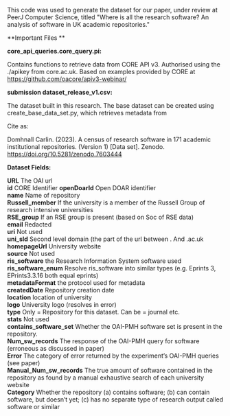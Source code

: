 
This code was used to generate the dataset for our paper, under review at PeerJ Computer Science, titled "Where is all the research software? An
analysis of software in UK academic repositories."

**Important Files
**

**core_api_queries.core_query.pi:**

Contains functions to retrieve data from CORE API v3. Authorised using the ./apikey from core.ac.uk.
Based on examples provided by CORE at https://github.com/oacore/apiv3-webinar/

**submission dataset_release_v1.csv:**

The dataset built in this research.  The base dataset can be created using create_base_data_set.py, which retrieves metadata from 

Cite as:

Domhnall Carlin. (2023). A census of research software in 171 academic institutional repositories. (Version 1) [Data set]. Zenodo. https://doi.org/10.5281/zenodo.7603444



**Dataset Fields:**

**URL**	The OAI url  
**id**	CORE Identifier
**openDoarId**	Open DOAR identifier  
**name**	Name of repository  
**Russell_member**	If the university is a member of the Russell Group of research intensive universities  
**RSE_group**	If an RSE group is present (based on Soc of RSE data)  
**email**	Redacted  
**uri**	Not used  
**uni_sld**	Second level domain (the part of the url between . And .ac.uk  
**homepageUrl**	University website  
**source**	Not used  
**ris_software**	the Research Information System software used  
**ris_software_enum**	Resolve ris_software into similar types (e.g. Eprints 3, EPrints3.3.16 both equal eprints)  
**metadataFormat**	the protocol used for metadata  
**createdDate**	Repository creation date  
**location**	location of university  
**logo**	University logo (resolves in error)  
**type**	Only = Repository for this dataset. Can be = journal etc.  
**stats**	Not used  
**contains_software_set**	Whether the OAI-PMH software set is present in the repository.  
**Num_sw_records**	The response of the OAI-PMH query for software (erroneous as discussed in paper)  
**Error**	The category of error returned by the experiment’s OAI-PMH queries (see paper)  
**Manual_Num_sw_records**	The true amount of software contained in the repository as found by a manual exhaustive search of each university website  
**Category**	Whether the repository (a) contains software; (b) can contain software, but doesn’t yet; (c) has no separate type of research output called software or similar  
